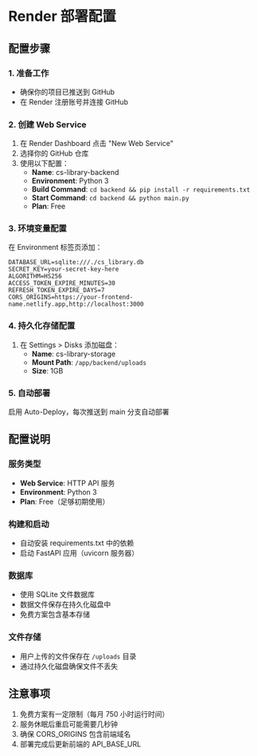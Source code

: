 # Render 部署配置

## 配置步骤

### 1. 准备工作
- 确保你的项目已推送到 GitHub
- 在 Render 注册账号并连接 GitHub

### 2. 创建 Web Service
1. 在 Render Dashboard 点击 "New Web Service"
2. 选择你的 GitHub 仓库
3. 使用以下配置：
   - **Name**: cs-library-backend
   - **Environment**: Python 3
   - **Build Command**: `cd backend && pip install -r requirements.txt`
   - **Start Command**: `cd backend && python main.py`
   - **Plan**: Free

### 3. 环境变量配置
在 Environment 标签页添加：
```
DATABASE_URL=sqlite:///./cs_library.db
SECRET_KEY=your-secret-key-here
ALGORITHM=HS256
ACCESS_TOKEN_EXPIRE_MINUTES=30
REFRESH_TOKEN_EXPIRE_DAYS=7
CORS_ORIGINS=https://your-frontend-name.netlify.app,http://localhost:3000
```

### 4. 持久化存储配置
1. 在 Settings > Disks 添加磁盘：
   - **Name**: cs-library-storage
   - **Mount Path**: `/app/backend/uploads`
   - **Size**: 1GB

### 5. 自动部署
启用 Auto-Deploy，每次推送到 main 分支自动部署

## 配置说明

### 服务类型
- **Web Service**: HTTP API 服务
- **Environment**: Python 3
- **Plan**: Free（足够初期使用）

### 构建和启动
- 自动安装 requirements.txt 中的依赖
- 启动 FastAPI 应用（uvicorn 服务器）

### 数据库
- 使用 SQLite 文件数据库
- 数据文件保存在持久化磁盘中
- 免费方案包含基本存储

### 文件存储
- 用户上传的文件保存在 `/uploads` 目录
- 通过持久化磁盘确保文件不丢失

## 注意事项
1. 免费方案有一定限制（每月 750 小时运行时间）
2. 服务休眠后重启可能需要几秒钟
3. 确保 CORS_ORIGINS 包含前端域名
4. 部署完成后更新前端的 API_BASE_URL
